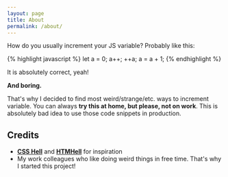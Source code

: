 ```yaml
---
layout: page
title: About
permalink: /about/
---
```


How do you usually increment your JS variable? Probably like this:

{% highlight javascript %}
let a = 0;
a++;
++a;
a = a + 1;
{% endhighlight %}

It is absolutely correct, yeah!

**And boring.**

That's why I decided to find most weird/strange/etc. ways to increment variable. 
You can always **try this at home, but please, not on work**. This is absolutely bad idea to use 
those code snippets in production.

## Credits
- **[CSS Hell](https://csshell.dev/)** and **[HTMHell](https://www.htmhell.dev/)** for inspiration
- My work colleagues who like doing weird things in free time. That's why I started this project! 